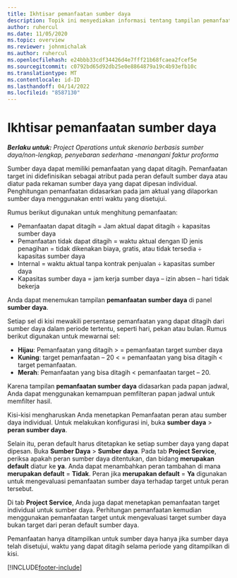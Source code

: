 ```yaml
---
title: Ikhtisar pemanfaatan sumber daya
description: Topik ini menyediakan informasi tentang tampilan pemanfaatan sumber daya di Project Operations.
author: ruhercul
ms.date: 11/05/2020
ms.topic: overview
ms.reviewer: johnmichalak
ms.author: ruhercul
ms.openlocfilehash: e24bbb33cdf34426d4e7fff21b68fcaea2fcef5e
ms.sourcegitcommit: c0792bd65d92db25e0e8864879a19c4b93efb10c
ms.translationtype: MT
ms.contentlocale: id-ID
ms.lasthandoff: 04/14/2022
ms.locfileid: "8587130"
---
```

# <a name="resource-utilization-overview"></a>Ikhtisar pemanfaatan sumber daya

_**Berlaku untuk:** Project Operations untuk skenario berbasis sumber daya/non-lengkap, penyebaran sederhana -menangani faktur proforma_

Sumber daya dapat memiliki pemanfaatan yang dapat ditagih. Pemanfaatan target ini didefinisikan sebagai atribut pada peran default sumber daya atau diatur pada rekaman sumber daya yang dapat dipesan individual. Penghitungan pemanfaatan didasarkan pada jam aktual yang dilaporkan sumber daya menggunakan entri waktu yang disetujui.

Rumus berikut digunakan untuk menghitung pemanfaatan:

  - Pemanfaatan dapat ditagih = Jam aktual dapat ditagih ÷ kapasitas sumber daya
  - Pemanfaatan tidak dapat ditagih = waktu aktual dengan ID jenis penagihan = tidak dikenakan biaya, gratis, atau tidak tersedia ÷ kapasitas sumber daya
  - Internal = waktu aktual tanpa kontrak penjualan ÷ kapasitas sumber daya
  - Kapasitas sumber daya = jam kerja sumber daya – izin absen – hari tidak bekerja

Anda dapat menemukan tampilan **pemanfaatan sumber daya** di panel **sumber daya**.

Setiap sel di kisi mewakili persentase pemanfaatan yang dapat ditagih dari sumber daya dalam periode tertentu, seperti hari, pekan atau bulan. Rumus berikut digunakan untuk mewarnai sel:

  - **Hijau**: Pemanfaatan yang ditagih > = pemanfaatan target sumber daya
  - **Kuning**: target pemanfaatan – 20 < = pemanfaatan yang bisa ditagih < target pemanfaatan.
  - **Merah**: Pemanfaatan yang bisa ditagih < pemanfaatan target – 20.

Karena tampilan **pemanfaatan sumber daya** didasarkan pada papan jadwal, Anda dapat menggunakan kemampuan pemfilteran papan jadwal untuk memfilter hasil.

Kisi-kisi mengharuskan Anda menetapkan Pemanfaatan peran atau sumber daya individual. Untuk melakukan konfigurasi ini, buka **sumber daya** > **peran sumber daya**.

Selain itu, peran default harus ditetapkan ke setiap sumber daya yang dapat dipesan. Buka **Sumber Daya** > **Sumber daya**. Pada tab **Project Service**, periksa apakah peran sumber daya ditentukan, dan bidang **merupakan default** diatur ke **ya**. Anda dapat menambahkan peran tambahan di mana **merupakan default** = **Tidak**. Peran jika **merupakan default** = **Ya** digunakan untuk mengevaluasi pemanfaatan sumber daya terhadap target untuk peran tersebut.

Di tab **Project Service**, Anda juga dapat menetapkan pemanfaatan target individual untuk sumber daya. Perhitungan pemanfaatan kemudian menggunakan pemanfaatan target untuk mengevaluasi target sumber daya bukan target dari peran default sumber daya.

Pemanfaatan hanya ditampilkan untuk sumber daya hanya jika sumber daya telah disetujui, waktu yang dapat ditagih selama periode yang ditampilkan di kisi.


[!INCLUDE[footer-include](../includes/footer-banner.md)]